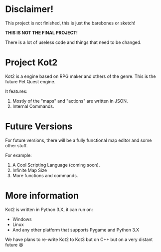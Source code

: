 # Disclaimer!

This project is not finished, this is just the barebones or sketch!

**THIS IS NOT THE FINAL PROJECT!**

There is a lot of useless code and things that need to be changed.

# Project Kot2
Kot2 is a engine based on RPG maker and others of the genre.
This is the future Pet Quest engine.

It features:
1. Mostly of the "maps" and "actions" are written in JSON.
2. Internal Commands.

# Future Versions
For future versions, there will be a fully functional map editor and some other stuff.

For example:
1. A Cool Scripting Language (coming soon).
2. Infinite Map Size
3. More functions and commands.

# More information

Kot2 is written in Python 3.X, it can run on:
* Windows
* Linux
* And any other platform that supports Pygame and Python 3.X

We have plans to re-write Kot2 to Kot3 but on C++ but on a very distant future 😆

